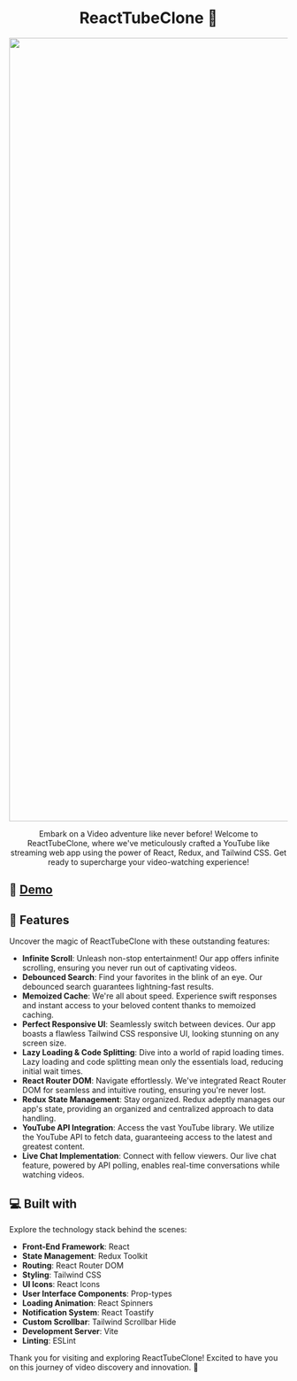 <div align="center">
  <h1 id="title">ReactTubeClone 🎥</h1>
<img width="1416" alt="Screenshot 2023-09-18 at 6 22 03 PM" src="https://github.com/Zack-Dx/ReactTubeClone/assets/105835098/98ddb83c-8dad-402d-b15b-ff213b7a2344">

  <p id="description">Embark on a Video adventure like never before! Welcome to ReactTubeClone, where we've meticulously crafted a YouTube like streaming web app using the power of React, Redux, and Tailwind CSS. Get ready to supercharge your video-watching experience!</p>
</div>

## 🚀 [Demo](https://reactube-zack.vercel.app/)

## 🌟 Features

Uncover the magic of ReactTubeClone with these outstanding features:

- **Infinite Scroll**: Unleash non-stop entertainment! Our app offers infinite scrolling, ensuring you never run out of captivating videos.
- **Debounced Search**: Find your favorites in the blink of an eye. Our debounced search guarantees lightning-fast results.
- **Memoized Cache**: We're all about speed. Experience swift responses and instant access to your beloved content thanks to memoized caching.
- **Perfect Responsive UI**: Seamlessly switch between devices. Our app boasts a flawless Tailwind CSS responsive UI, looking stunning on any screen size.
- **Lazy Loading & Code Splitting**: Dive into a world of rapid loading times. Lazy loading and code splitting mean only the essentials load, reducing initial wait times.
- **React Router DOM**: Navigate effortlessly. We've integrated React Router DOM for seamless and intuitive routing, ensuring you're never lost.
- **Redux State Management**: Stay organized. Redux adeptly manages our app's state, providing an organized and centralized approach to data handling.
- **YouTube API Integration**: Access the vast YouTube library. We utilize the YouTube API to fetch data, guaranteeing access to the latest and greatest content.
- **Live Chat Implementation**: Connect with fellow viewers. Our live chat feature, powered by API polling, enables real-time conversations while watching videos.

## 💻 Built with

Explore the technology stack behind the scenes:

- **Front-End Framework**: React
- **State Management**: Redux Toolkit
- **Routing**: React Router DOM
- **Styling**: Tailwind CSS
- **UI Icons**: React Icons
- **User Interface Components**: Prop-types
- **Loading Animation**: React Spinners
- **Notification System**: React Toastify
- **Custom Scrollbar**: Tailwind Scrollbar Hide
- **Development Server**: Vite
- **Linting**: ESLint

Thank you for visiting and exploring ReactTubeClone! Excited to have you on this journey of video discovery and innovation. 🙌
